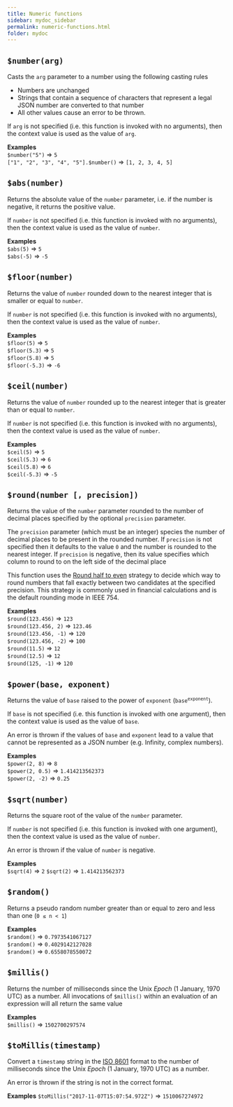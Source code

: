 ```yaml
---
title: Numeric functions
sidebar: mydoc_sidebar
permalink: numeric-functions.html
folder: mydoc
---
```


## `$number(arg)`

Casts the `arg` parameter to a number using the following casting rules
   - Numbers are unchanged
   - Strings that contain a sequence of characters that represent a legal JSON number are converted to that number
   - All other values cause an error to be thrown.

If `arg` is not specified (i.e. this function is invoked with no arguments), then the context value is used as the value of `arg`. 

__Examples__  
`$number("5")` => `5`  
`["1", "2", "3", "4", "5"].$number()` => `[1, 2, 3, 4, 5]`


## `$abs(number)`

Returns the absolute value of the `number` parameter, i.e. if the number is negative, it returns the positive value.

If `number` is not specified (i.e. this function is invoked with no arguments), then the context value is used as the value of `number`. 

__Examples__  
`$abs(5)` => `5`  
`$abs(-5)` => `-5`

## `$floor(number)`

Returns the value of `number` rounded down to the nearest integer that is smaller or equal to `number`. 

If `number` is not specified (i.e. this function is invoked with no arguments), then the context value is used as the value of `number`. 

__Examples__  
`$floor(5)` => `5`  
`$floor(5.3)` => `5`  
`$floor(5.8)` => `5`  
`$floor(-5.3)` => `-6`  


## `$ceil(number)`

Returns the value of `number` rounded up to the nearest integer that is greater than or equal to `number`. 

If `number` is not specified (i.e. this function is invoked with no arguments), then the context value is used as the value of `number`. 

__Examples__  
`$ceil(5)` => `5`  
`$ceil(5.3)` => `6`  
`$ceil(5.8)` => `6`  
`$ceil(-5.3)` => `-5`  


## `$round(number [, precision])`

Returns the value of the `number` parameter rounded to the number of decimal places specified by the optional `precision` parameter.  

The `precision` parameter (which must be an integer) species the number of decimal places to be present in the rounded number.   If `precision` is not specified then it defaults to the value `0` and the number is rounded to the nearest integer.  If `precision` is negative, then its value specifies which column to round to on the left side of the decimal place

This function uses the [Round half to even](https://en.wikipedia.org/wiki/Rounding#Round_half_to_even) strategy to decide which way to round numbers that fall exactly between two candidates at the specified precision.  This strategy is commonly used in financial calculations and is the default rounding mode in IEEE 754.

__Examples__  
`$round(123.456)` => `123`  
`$round(123.456, 2)` => `123.46`  
`$round(123.456, -1)` => `120`  
`$round(123.456, -2)` => `100`  
`$round(11.5)` => `12`  
`$round(12.5)` => `12`  
`$round(125, -1)` => `120`

## `$power(base, exponent)`

Returns the value of `base` raised to the power of `exponent` (<code>base<sup>exponent</sup></code>).

If `base` is not specified (i.e. this function is invoked with one argument), then the context value is used as the value of `base`. 

An error is thrown if the values of `base` and `exponent` lead to a value that cannot be represented as a JSON number (e.g. Infinity, complex numbers).

__Examples__  
`$power(2, 8)` => `8`  
`$power(2, 0.5)` => `1.414213562373`  
`$power(2, -2)` => `0.25`  

## `$sqrt(number)`

Returns the square root of the value of the `number` parameter.

If `number` is not specified (i.e. this function is invoked with one argument), then the context value is used as the value of `number`. 

An error is thrown if the value of `number` is negative.

__Examples__  
`$sqrt(4)` => `2`
`$sqrt(2)` => `1.414213562373`  

## `$random()`

Returns a pseudo random number greater than or equal to zero and less than one (<code>0 &#8804; n < 1</code>) 

__Examples__  
`$random()` => `0.7973541067127`  
`$random()` => `0.4029142127028`  
`$random()` => `0.6558078550072`  

## `$millis()`

Returns the number of milliseconds since the Unix *Epoch* (1 January, 1970 UTC) as a number.  All invocations of `$millis()` within an evaluation of an expression will all return the same value

__Examples__  
`$millis()` => `1502700297574`

## `$toMillis(timestamp)`

Convert a `timestamp` string in the [ISO 8601](https://www.iso.org/iso-8601-date-and-time-format.html) format to the number of milliseconds since the Unix *Epoch* (1 January, 1970 UTC) as a number.

An error is thrown if the string is not in the correct format.

__Examples__
`$toMillis("2017-11-07T15:07:54.972Z")` => `1510067274972`
